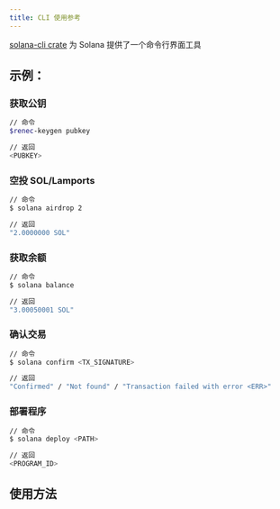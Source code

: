```yaml
---
title: CLI 使用参考
---
```


[solana-cli crate](https://crates.io/crates/solana-cli) 为 Solana 提供了一个命令行界面工具

## 示例：

### 获取公钥

```bash
// 命令
$renec-keygen pubkey

// 返回
<PUBKEY>
```

### 空投 SOL/Lamports

```bash
// 命令
$ solana airdrop 2

// 返回
"2.0000000 SOL"
```

### 获取余额

```bash
// 命令
$ solana balance

// 返回
"3.00050001 SOL"
```

### 确认交易

```bash
// 命令
$ solana confirm <TX_SIGNATURE>

// 返回
"Confirmed" / "Not found" / "Transaction failed with error <ERR>"
```

### 部署程序

```bash
// 命令
$ solana deploy <PATH>

// 返回
<PROGRAM_ID>
```

## 使用方法
###
```text

```
